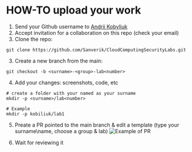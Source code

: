 # HOW-TO upload your work

1. Send your Github username to [Andrii Kobyliuk](https://t.me/Sanverik)
2. Accept invitation for a collaboration on this repo (check your email)
2. Clone the repo:
````
git clone https://github.com/Sanverik/CloudComputingSecurityLabs.git 
````
3. Create a new branch from the main:
```
git checkout -b <surname>-<group>-lab<number>
```
4. Add your changes: screenshots, code, etc
```
# create a folder with your named as your surname
mkdir -p <surname>/lab<number>

# Example 
mkdir -p kobiliuk/lab1
```
5. Preate a PR pointed to the main branch & edit a template (type your surname\name, choose a group & lab)
![Example of PR](https://user-images.githubusercontent.com/33730022/228502057-58dfa143-7cbd-4b86-9300-36d9f3b764e4.png)

6. Wait for reviewing it